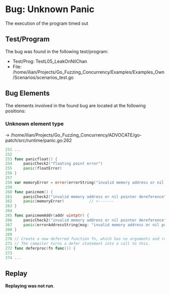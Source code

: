 # Bug: Unknown Panic

The execution of the program timed out

## Test/Program
The bug was found in the following test/program:

- Test/Prog: TestL05_LeakOnNilChan
- File: /home/ilian/Projects/Go_Fuzzing_Concurrency/Examples/Examples_Own/Scenarios/scenarios_test.go

## Bug Elements
The elements involved in the found bug are located at the following positions:

###  Unknown element type
-> /home/ilian/Projects/Go_Fuzzing_Concurrency/ADVOCATE/go-patch/src/runtime/panic.go:262
```go
251 ...
252 
253 func panicfloat() {
254 	panicCheck2("floating point error")
255 	panic(floatError)
256 }
257 
258 var memoryError = error(errorString("invalid memory address or nil pointer dereference"))
259 
260 func panicmem() {
261 	panicCheck2("invalid memory address or nil pointer dereference")
262 	panic(memoryError)           // <-------
263 }
264 
265 func panicmemAddr(addr uintptr) {
266 	panicCheck2("invalid memory address or nil pointer dereference")
267 	panic(errorAddressString{msg: "invalid memory address or nil pointer dereference", addr: addr})
268 }
269 
270 // Create a new deferred function fn, which has no arguments and results.
271 // The compiler turns a defer statement into a call to this.
272 func deferproc(fn func()) {
273 
274 ...
```


## Replay
**Replaying was not run**.

